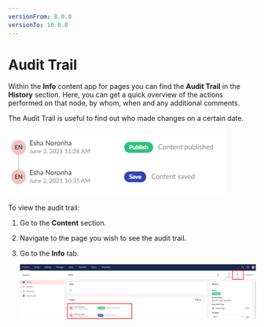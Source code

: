 ```yaml
---
versionFrom: 8.0.0
versionTo: 10.0.0
---
```


# Audit Trail

Within the **Info** content app for pages you can find the **Audit Trail** in the **History** section. Here, you can get a quick overview of the actions performed on that node, by whom, when and any additional comments.

The Audit Trail is useful to find out who made changes on a certain date.

![Audit Trail](images/auditTrail-v9.png)

To view the audit trail:

1. Go to the **Content** section.
2. Navigate to the page you wish to see the audit trail.
3. Go to the **Info** tab.

    ![View audit Trail](images/view-audit-v9.png)
